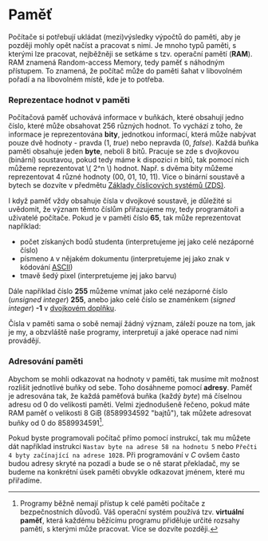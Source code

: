 # Paměť
Počítače si potřebují ukládat (mezi)výsledky výpočtů do paměti, aby je později mohly opět
načíst a pracovat s nimi. Je mnoho typů paměti, s kterými lze pracovat, nejběžněji se setkáme
s tzv. operační pamětí (**RAM**). RAM znamená Random-access Memory, tedy paměť s náhodným přístupem.
To znamená, že počítač může do paměti šahat v libovolném pořadí a na libovolném místě, kde je to potřeba.

### Reprezentace hodnot v paměti
Počítačová paměť uchovává informace v buňkách, které obsahují jedno číslo, které může obsahovat
256 různých hodnot. To vychází z toho, že informace je reprezentována **bity**, jednotkou informací,
která může nabývat pouze dvě hodnoty - pravda (1, *true*) nebo nepravda (0, *false*). Každá buňka
paměti obsahuje jeden **byte**, neboli 8 bitů. Pracuje se zde s dvojkovou (binární) soustavou, pokud
tedy máme k dispozici *n* bitů, tak pomocí nich můžeme reprezentovat \\( 2^n \\) hodnot. Např. s dvěma
bity můžeme reprezentovat 4 různé hodnoty (00, 01, 10, 11). Více o binární soustavě a bytech se dozvíte
v předmětu [Základy číslicových systémů (ZDS)](https://edison.sso.vsb.cz/cz.vsb.edison.edu.study.prepare.web/SubjectVersion.faces?version=440-2104/01&subjectBlockAssignmentId=375761&studyFormId=2&studyPlanId=22001&locale=cs&back=true).

I když paměť vždy obsahuje čísla v dvojkové soustavě, je důležité si uvědomit, že význam těmto číslům
přiřazujeme my, tedy programátoři a uživatelé počítače. Pokud je v paměti číslo **65**, tak může
reprezentovat například:
- počet získaných bodů studenta (interpretujeme jej jako celé nezáporné číslo)
- písmeno `A` v nějakém dokumentu (interpretujeme jej jako znak v kódování [ASCII](https://www.asciitable.com/))
- tmavě šedý pixel (interpretujeme jej jako barvu)

Dále například číslo **255** můžeme vnímat jako celé nezáporné číslo (*unsigned integer*) **255**,
anebo jako celé číslo se znaménkem (*signed integer*) **-1** v [dvojkovém doplňku](https://cs.wikipedia.org/wiki/Dvojkov%C3%BD_dopln%C4%9Bk).

Čísla v paměti sama o sobě nemají žádný význam, záleží pouze na tom, jak je my, a obzvláště naše programy,
interpretují a jaké operace nad nimi provádějí.

### Adresování paměti
Abychom se mohli odkazovat na hodnoty v paměti, tak musíme mít možnost rozlišit jednotlivé buňky od sebe.
Toho dosáhneme pomocí **adresy**. Paměť je adresována tak, že každá paměťová buňka (každý *byte*)
má číselnou adresu od 0 do velikosti paměti. Velmi zjednodušeně řečeno, pokud máte RAM paměť o velikosti
8 GiB (8589934592 "bajtů"), tak můžete adresovat buňky od 0 do 8589934591[^1].

[^1]: Programy běžně nemají přístup k celé paměti počítače z bezpečnostních důvodů. Váš operační systém
používá tzv. **virtuální paměť**, která každému běžícímu programu přiděluje určité rozsahy paměti, s kterými
může pracovat. Více se dozvíte později. 

Pokud byste programovali počítač přímo pomocí instrukcí, tak mu můžete dát například instrukci
`Nastav byte na adrese 58 na hodnotu 5` nebo `Přečti 4 byty začínající na adrese 1028`.
Při programování v *C* ovšem často budou adresy skryté na pozadí a bude se o ně starat překladač,
my se budeme na konkrétní úsek paměti obvykle odkazovat jménem, které mu přiřadíme.
